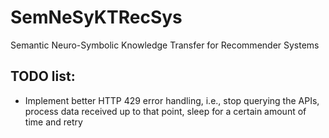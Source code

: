 # SemNeSyKTRecSys
Semantic Neuro-Symbolic Knowledge Transfer for Recommender Systems

## TODO list:
- Implement better HTTP 429 error handling, i.e., stop querying the APIs, process data received up to that point, sleep for a certain amount of time and retry